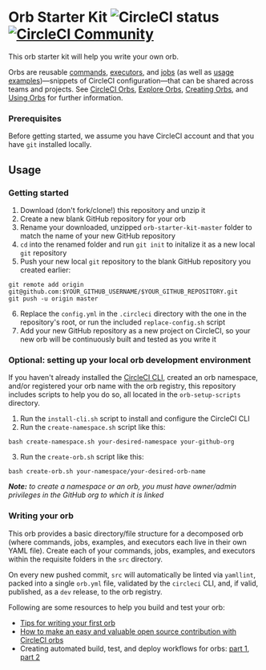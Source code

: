 # Orb Starter Kit ![CircleCI status](https://circleci.com/gh/CircleCI-Public/orb-starter-kit.svg "CircleCI status") [![CircleCI Community](https://img.shields.io/badge/community-CircleCI%20Discuss-343434.svg)](https://discuss.circleci.com/c/orbs)
This orb starter kit will help you write your own orb.

Orbs are reusable [commands](https://circleci.com/docs/2.0/reusing-config/#authoring-reusable-commands), [executors](https://circleci.com/docs/2.0/reusing-config/#authoring-reusable-executors), and [jobs](https://circleci.com/docs/2.0/reusing-config/#jobs-defined-in-an-orb) (as well as [usage examples](https://github.com/CircleCI-Public/config-preview-sdk/blob/v2.1/docs/usage-examples.md))—snippets of CircleCI configuration—that can be shared across teams and projects. See [CircleCI Orbs](https://circleci.com/orbs), [Explore Orbs](https://circleci.com/orbs/registry), [Creating Orbs](https://circleci.com/docs/2.0/creating-orbs), and [Using Orbs](https://circleci.com/docs/2.0/using-orbs) for further information.

### Prerequisites

Before getting started, we assume you have CircleCI account and that you have `git` installed locally.

## Usage

### Getting started
1. Download (don't fork/clone!) this repository and unzip it
2. Create a new blank GitHub repository for your orb
3. Rename your downloaded, unzipped `orb-starter-kit-master` folder to match the name of your new GitHub repository
4. `cd` into the renamed folder and run `git init` to initalize it as a new local `git` repository
5. Push your new local `git` repository to the blank GitHub repository you created earlier:

```
git remote add origin git@github.com:$YOUR_GITHUB_USERNAME/$YOUR_GITHUB_REPOSITORY.git
git push -u origin master
```

6. Replace the `config.yml` in the `.circleci` directory with the one in the repository's root, or run the included `replace-config.sh` script
7. Add your new GitHub repository as a new project on CircleCI, so your new orb will be continuously built and tested as you write it

### Optional: setting up your local orb development environment
If you haven't already installed the [CircleCI CLI](https://github.com/circleci-public/circleci-cli), created an orb namespace, and/or registered your orb name with the orb registry, this repository includes scripts to help you do so, all located in the `orb-setup-scripts` directory.

1. Run the `install-cli.sh` script to install and configure the CircleCI CLI
2. Run the `create-namespace.sh` script like this:

```
bash create-namespace.sh your-desired-namespace your-github-org
```

3. Run the `create-orb.sh` script like this:

```
bash create-orb.sh your-namespace/your-desired-orb-name
```

_**Note:** to create a namespace or an orb, you must have owner/admin privileges in the GitHub org to which it is linked_

### Writing your orb
This orb provides a basic directory/file structure for a decomposed orb (where commands, jobs, examples, and executors each live in their own YAML file). Create each of your commands, jobs, examples, and executors within the requisite folders in the `src` directory.

On every new pushed commit, `src` will automatically be linted via `yamllint`, packed into a single `orb.yml` file, validated by the `circleci` CLI, and, if valid, published, as a `dev` release, to the orb registry.

Following are some resources to help you build and test your orb:

- [Tips for writing your first orb](https://circleci.com/blog/tips-for-writing-your-first-orb/)
- [How to make an easy and valuable open source contribution with CircleCI orbs](https://circleci.com/blog/how-to-make-an-easy-and-valuable-open-source-contribution-with-circleci-orbs/)
- Creating automated build, test, and deploy workflows for orbs: [part 1](https://circleci.com/blog/creating-automated-build-test-and-deploy-workflows-for-orbs/), [part 2](https://circleci.com/blog/creating-automated-build-test-and-deploy-workflows-for-orbs-part-2/)
